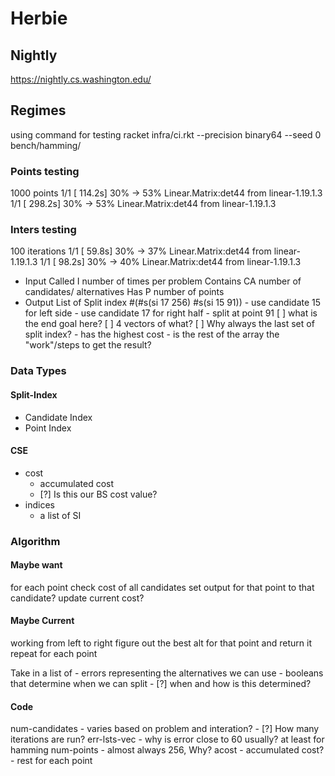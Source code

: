 # Herbie

## Nightly
https://nightly.cs.washington.edu/

## Regimes
using command for testing
racket infra/ci.rkt --precision binary64 --seed 0 bench/hamming/

### Points testing 
1000 points
1/1   [ 114.2s]   30% →  53%  Linear.Matrix:det44 from linear-1.19.1.3
1/1   [ 298.2s]   30% →  53%  Linear.Matrix:det44 from linear-1.19.1.3

### Inters testing
100 iterations
1/1   [  59.8s]   30% →  37%  Linear.Matrix:det44 from linear-1.19.1.3
1/1   [  98.2s]   30% →  40%  Linear.Matrix:det44 from linear-1.19.1.3

- Input
    Called I number of times per problem
    Contains CA number of candidates/ alternatives
    Has P number of points
- Output
    List of Split index
        #(#s(si 17 256) #s(si 15 91))
        - use candidate 15 for left side 
        - use candidate 17 for right half 
        - split at point 91
    [ ] what is the end goal here?
    [ ] 4 vectors of what?
    [ ] Why always the last set of split index?
        - has the highest cost
        - is the rest of the array the "work"/steps to get the result?
### Data Types
#### Split-Index
- Candidate Index
- Point Index
#### CSE
- cost 
    - accumulated cost
    - [?] Is this our BS cost value?
- indices
    - a list of SI

### Algorithm
#### Maybe want
for each point
    check cost of all candidates
    set output for that point to that candidate?
    update current cost?

#### Maybe Current 
working from left to right
figure out the best alt for that point and return it
repeat for each point

Take in a list of 
    - errors representing the alternatives we can use
    - booleans that determine when we can split
        - [?] when and how is this determined?
#### Code
num-candidates
    - varies based on problem and interation?
    - [?] How many iterations are run?
err-lsts-vec
    - why is error close to 60 usually? at least for hamming 
num-points
    - almost always 256, Why?
acost
    - accumulated cost?
    - rest for each point



